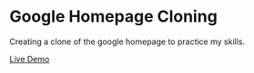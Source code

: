 # Google Homepage Cloning
Creating a clone of the google homepage to practice my skills.

[Live Demo](https://thab09.github.io/google-homepage/)
